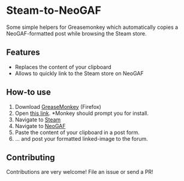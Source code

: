 # Steam-to-NeoGAF

Some simple helpers for Greasemonkey which automatically copies a NeoGAF-formatted post while browsing the Steam store.

## Features
- Replaces the content of your clipboard
- Allows to quickly link to the Steam store on NeoGAF

## How-to use
1. Download [GreaseMonkey](https://addons.mozilla.org/en-US/firefox/addon/greasemonkey/) (Firefox)
2. Open [this link](https://github.com/woctezuma/steam-to-neogaf/raw/master/steam-to-neogaf.user.js). *Monkey should prompt you for install.
3. Navigate to [Steam](http://store.steampowered.com/app/393520/Iconoclasts/)
4. Navigate to [NeoGAF](http://neogaf.com/forum)
5. Paste the content of your clipboard in a post form.
6. ... and post your formatted linked-image to the forum.

## Contributing
Contributions are very welcome! File an issue or send a PR!

